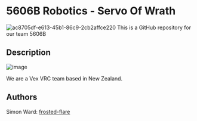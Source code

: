 # 5606B Robotics - Servo Of Wrath
![ac8705df-e613-45b1-86c9-2cb2affce220](https://github.com/user-attachments/assets/4ece07a6-a371-40b1-98e3-5342108a1943)
This is a GitHub repository for our team 5606B

## Description
![image](https://github.com/user-attachments/assets/6532f512-359c-4ead-b01d-6bf20b7bdfcd)

We are a Vex VRC team based in New Zealand. 


## Authors
Simon Ward: [frosted-flare](https://github.com/frosted-flare)

